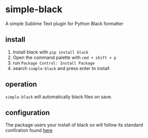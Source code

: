 # simple-black
A simple Sublime Text plugin for Python Black formatter 

## install

1. Install black with `pip install black`
2. Open the command palette with `cmd + shift + p`
3. run `Package Control: Install Package`
4. search `simple-black` and press enter to install

## operation

`simple-black` will automatically black files on save.


## configuration

The package users your install of black so will follow its standard confiration found [here](hhttps://black.readthedocs.io/en/stable/usage_and_configuration/the_basics.html#what-on-earth-is-a-pyproject-toml-file)

